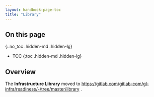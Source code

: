 ```yaml
---
layout: handbook-page-toc
title: "Library"
---
```


## On this page
{:.no_toc .hidden-md .hidden-lg}

- TOC
{:toc .hidden-md .hidden-lg}

## Overview

The **Infrastructure Library** moved to https://gitlab.com/gitlab-com/gl-infra/readiness/-/tree/master/library .
